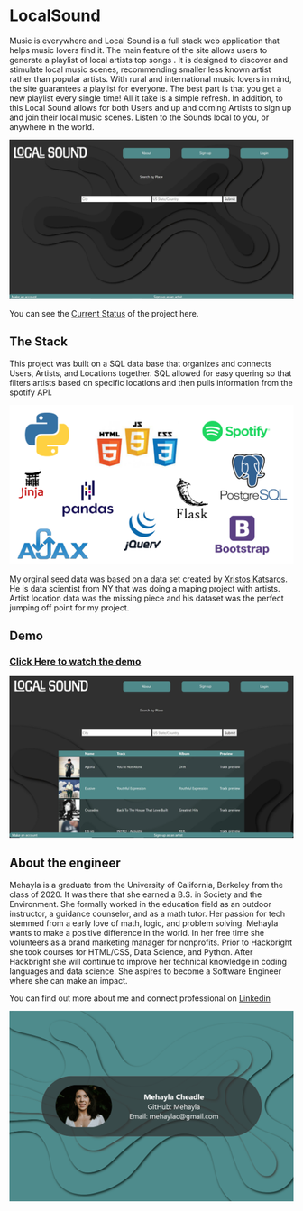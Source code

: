 # LocalSound
Music is everywhere and Local Sound is a full stack web application that helps music lovers find it. The main feature of the site allows users to generate a playlist of local artists top songs . It is designed to discover and stimulate local music scenes, recommending smaller less known artist rather than popular artists. With rural and international music lovers in mind, the site guarantees a playlist for everyone. The best part is that you get a new playlist every single time! All it take is a simple refresh. In addition, to this Local Sound allows for both Users and up and coming Artists to sign up and join their local music scenes. Listen to the Sounds local to you, or anywhere in the world.

![The Homepage](/Static/images/LSHomePage.JPG "A picture of the playlist")

You can see the [Current Status](https://github.com/users/Mehayla/projects/1) of the project here.

## The Stack
This project was built on a SQL data base that organizes and connects Users, Artists, and Locations together. SQL allowed for easy quering so that filters artists based on specific locations and then pulls information from the spotify API. 

![Tech Stack includes Python, Javascript, SQL, SQLAlchemy, HTML5, CSS, Pandas, jQuery, Jinja, Flask, Bootstrap, Ajax, Spotipy](/Static/images/Stackpic.png "A picture of my stack")

My orginal seed data was based on a data set created by [Xristos Katsaros](https://github.com/xxristoskk). He is data scientist from NY that was doing a maping project with artists. Artist location data was the missing piece and his dataset was the perfect jumping off point for my project.

## Demo
### [Click Here to watch the demo](https://youtu.be/j_IYON-dWn0)
![The Playlist](/Static/images/Playlistscreenshot.JPG "A picture of the playlist")

## About the engineer
Mehayla is a graduate from the University of California, Berkeley from the class of 2020. It was there that she earned a B.S. in Society and the Environment. She formally worked in the education field as an outdoor instructor, a guidance counselor, and as a math tutor. Her passion for tech stemmed from a early love of math, logic, and problem solving. Mehayla wants to make a positive difference in the world. In her free time she volunteers as a brand marketing manager for nonprofits. Prior to Hackbright she took courses for HTML/CSS, Data Science, and Python. After Hackbright she will continue to improve her technical knowledge in coding languages and data science. She aspires to become a Software Engineer where she can make an impact.

You can find out more about me and connect professional on [Linkedin](https://www.linkedin.com/in/mehaylacheadle/)

![More contact information email me at mehayla@gmail.com or conect on linkedin](/Static/images/VideoIntro.png "A picture of me and my contact info")